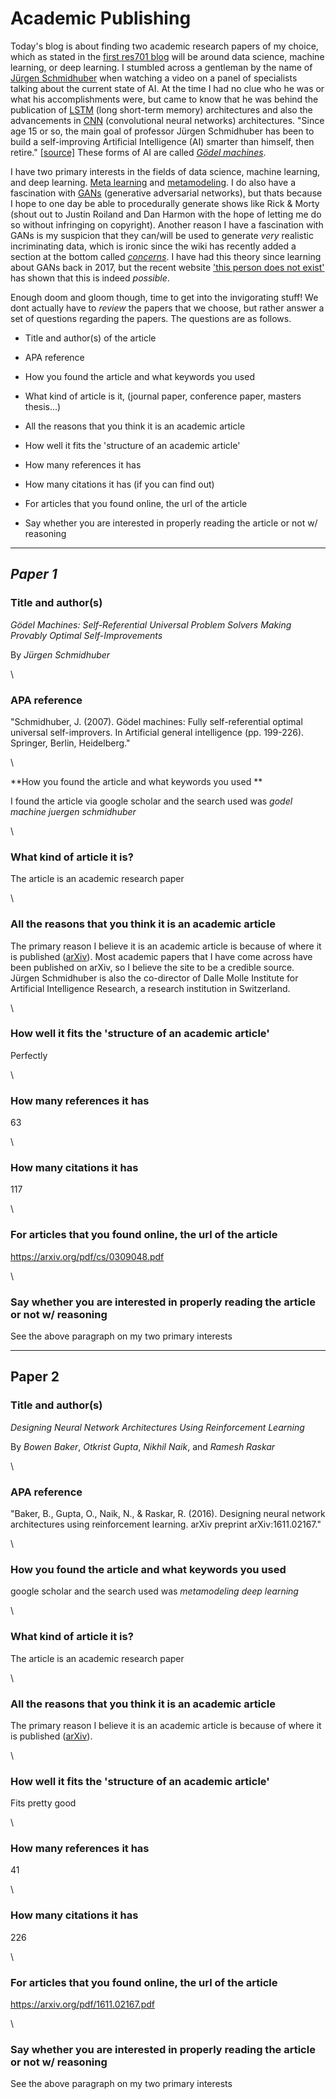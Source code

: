 # Academic Publishing

Today's blog is about finding two academic research papers of my choice, which as stated in the [first res701 blog](/study/nmit/res701/hello-res701) will be around data science, machine learning, or deep learning. I stumbled across a gentleman by the name of [Jürgen Schmidhuber](http://people.idsia.ch/~juergen/) when watching a video on a panel of specialists talking about the current state of AI. At the time I had no clue who he was or what his accomplishments were, but came to know that he was behind the publication of [LSTM](https://en.wikipedia.org/wiki/Long_short-term_memory) (long short-term memory) architectures and also the advancements in [CNN](https://en.wikipedia.org/wiki/Convolutional_neural_network) (convolutional neural networks) architectures. "Since age 15 or so, the main goal of professor Jürgen Schmidhuber has been to build a self-improving Artificial Intelligence (AI) smarter than himself, then retire." [[source]](http://people.idsia.ch/~juergen/) These forms of AI are called [*Gödel machines*](https://en.wikipedia.org/wiki/G%C3%B6del_machine).

I have two primary interests in the fields of data science, machine learning, and deep learning. [Meta learning](https://en.wikipedia.org/wiki/Meta_learning) and [metamodeling](https://en.wikipedia.org/wiki/Metamodeling). I do also have a fascination with [GANs](https://en.wikipedia.org/wiki/Generative_adversarial_network) (generative adversarial networks), but thats because I hope to one day be able to procedurally generate shows like Rick & Morty (shout out to Justin Roiland and Dan Harmon with the hope of letting me do so without infringing on copyright). Another reason I have a fascination with GANs is my suspicion that they can/will be used to generate *very* realistic incriminating data, which is ironic since the wiki has recently added a section at the bottom called [*concerns*](https://en.wikipedia.org/wiki/Generative_adversarial_network#Concerns). I have had this theory since learning about GANs back in 2017, but the recent website ['this person does not exist'](https://thispersondoesnotexist.com/) has shown that this is indeed *possible*. 

Enough doom and gloom though, time to get into the invigorating stuff! We dont actually have to *review* the papers that we choose, but rather answer a set of questions regarding the papers. The questions are as follows.

* Title and author(s) of the article

* APA reference

* How you found the article and what keywords you used

* What kind of article is it, (journal paper, conference paper, masters thesis...)

* All the reasons that you think it is an academic article

* How well it fits the 'structure of an academic article'

* How many references it has

* How many citations it has (if you can find out)

* For articles that you found online, the url of the article

* Say whether you are interested in properly reading the article or not w/ reasoning

---

## ***Paper 1***

### **Title and author(s)**

*Gödel Machines: Self-Referential Universal Problem Solvers Making Provably Optimal Self-Improvements*

By *Jürgen Schmidhuber*

\

### **APA reference**

"Schmidhuber, J. (2007). Gödel machines: Fully self-referential optimal universal self-improvers. In Artificial general intelligence (pp. 199-226). Springer, Berlin, Heidelberg."

\

**How you found the article and what keywords you used **

I found the article via google scholar and the search used was *godel machine juergen schmidhuber*

\

### **What kind of article it is?**

The article is an academic research paper

\

### **All the reasons that you think it is an academic article**

The primary reason I believe it is an academic article is because of where it is published ([arXiv](https://arxiv.org/)). Most academic papers that I have come across have been published on arXiv, so I believe the site to be a credible source. Jürgen Schmidhuber is also the co-director of Dalle Molle Institute for Artificial Intelligence Research, a research institution in Switzerland.

\

### **How well it fits the 'structure of an academic article'**

Perfectly

\

### **How many references it has**

63

\

### **How many citations it has**

117

\

### **For articles that you found online, the url of the article**

https://arxiv.org/pdf/cs/0309048.pdf

\

### **Say whether you are interested in properly reading the article or not w/ reasoning**

See the above paragraph on my two primary interests

---

## **Paper 2**

### **Title and author(s)**

*Designing Neural Network Architectures Using Reinforcement Learning*

By *Bowen Baker*, *Otkrist Gupta*, *Nikhil Naik*, and *Ramesh Raskar*

\

### **APA reference**

"Baker, B., Gupta, O., Naik, N., & Raskar, R. (2016). Designing neural network architectures using reinforcement learning. arXiv preprint arXiv:1611.02167."

\

### **How you found the article and what keywords you used**

google scholar and the search used was *metamodeling deep learning*

\

### **What kind of article it is?**

The article is an academic research paper

\

### **All the reasons that you think it is an academic article**

The primary reason I believe it is an academic article is because of where it is published ([arXiv](https://arxiv.org/)).

\

### **How well it fits the 'structure of an academic article'**

Fits pretty good

\

### **How many references it has**

41

\

### **How many citations it has**

226

\

### **For articles that you found online, the url of the article**

https://arxiv.org/pdf/1611.02167.pdf

\

### **Say whether you are interested in properly reading the article or not w/ reasoning**

See the above paragraph on my two primary interests